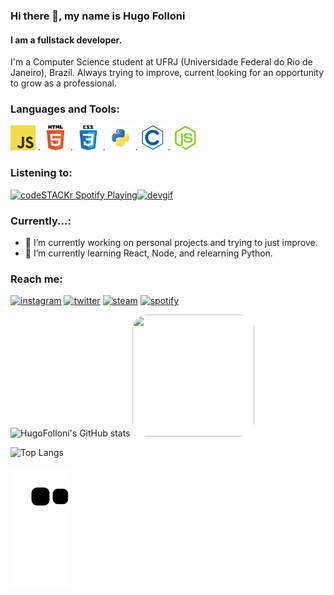 ### Hi there 👋, my name is Hugo Folloni
#### I am a fullstack developer.
I'm a Computer Science student at UFRJ (Universidade Federal do Rio de Janeiro), Brazil.
Always trying to improve, current looking for an opportunity to grow as a professional.


### Languages and Tools: 
[<img src='https://raw.githubusercontent.com/github/explore/80688e429a7d4ef2fca1e82350fe8e3517d3494d/topics/javascript/javascript.png' alt='js' height='40'>](https://github.com/hugofolloni) . [<img src='https://raw.githubusercontent.com/github/explore/80688e429a7d4ef2fca1e82350fe8e3517d3494d/topics/html/html.png' alt='html' height='40'>](https://github.com/hugofolloni) . [<img src='https://raw.githubusercontent.com/github/explore/80688e429a7d4ef2fca1e82350fe8e3517d3494d/topics/css/css.png' alt='css' height='40'>](https://github.com/hugofolloni) . [<img src='https://raw.githubusercontent.com/github/explore/80688e429a7d4ef2fca1e82350fe8e3517d3494d/topics/python/python.png' alt='python' height='40'>](https://github.com/hugofolloni) . [<img src='https://raw.githubusercontent.com/devicons/devicon/9f4f5cdb393299a81125eb5127929ea7bfe42889/icons/c/c-line.svg' alt='c' height='40'>](https://github.com/hugofolloni) . [<img src='https://raw.githubusercontent.com/devicons/devicon/9f4f5cdb393299a81125eb5127929ea7bfe42889/icons/nodejs/nodejs-original.svg' alt='node' height='40'>](https://github.com/hugofolloni)

### Listening to:
[<img src="https://spotify-ruddy.vercel.app/api/spotify" alt="codeSTACKr Spotify Playing" width="350" />](https://open.spotify.com/user/222ysmwoafqvdw435hrwqqsdi?si=1286829d904947e6)[<img src="https://raw.githubusercontent.com/TheDudeThatCode/TheDudeThatCode/master/Assets/Developer.gif" alt="devgif" width="150"  />](https://open.spotify.com/user/222ysmwoafqvdw435hrwqqsdi?si=1286829d904947e6) 

### Currently...:
- 🔭 I’m currently working on personal projects and trying to just improve.
- 🌱 I’m currently learning React, Node, and relearning Python.

### Reach me:
[<img src='https://img.shields.io/badge/Instagram-E4405F?style=for-the-badge&logo=instagram&logoColor=white' alt='instagram' height='40'>](https://instagram.com/hugofolloni)  [<img src='https://img.shields.io/badge/Twitter-1DA1F2?style=for-the-badge&logo=twitter&logoColor=white' alt='twitter' height='40'>](https://twitter.com/hugofolloni)  [<img src='https://img.shields.io/badge/Steam-000000?style=for-the-badge&logo=steam&logoColor=white' alt='steam' height='40'>](https://steamcommunity.com/id/hueyzin)  [<img src='https://img.shields.io/badge/Spotify-1ED760?&style=for-the-badge&logo=spotify&logoColor=white' alt='spotify' height='40'>](https://open.spotify.com/user/222ysmwoafqvdw435hrwqqsdi?si=1286829d904947e6)  

![HugoFolloni's GitHub stats](https://github-readme-stats.vercel.app/api?username=hugofolloni&show_icons=true&theme=radical)  <img src="https://media1.tenor.com/images/abde8d9dbb4fcb0b07ce2586f39346f6/tenor.gif?itemid=16412621" width="195" height="195" style='border-radius: 12%;'/> 


![Top Langs](https://github-readme-stats.vercel.app/api/top-langs/?username=hugofolloni&layout=compact&langs_count=7&theme=radical&hide=php)

![Snake animation](https://github.com/hugofolloni/hugofolloni/blob/output/github-contribution-grid-snake.svg)
